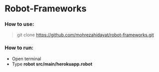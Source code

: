 # Robot-Frameworks
### How to use:
> git clone https://github.com/mohrezahidayat/robot-frameworks.git 
### How to run:
* Open terminal
* Type **robot src/main/herokuapp.robot**